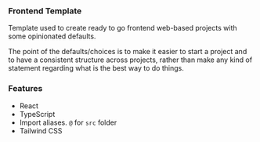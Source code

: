 ### Frontend Template

Template used to create ready to go frontend web-based projects with some opinionated defaults.

The point of the defaults/choices is to make it easier to start a project and to have a consistent structure across projects, rather than make any kind of statement regarding what is the best way to do things.

### Features

- React
- TypeScript
- Import aliases. `@` for `src` folder
- Tailwind CSS
